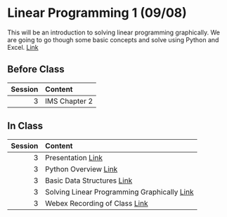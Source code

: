 Linear Programming 1 (09/08)
============================

This will be an introduction to solving linear programming graphically.  We are going to go though some basic concepts and solve using Python and Excel. [Link](../../sessions/session3)

## Before Class

|   Session | Content       |
|----------:|:--------------|
|         3 | IMS Chapter 2 |


## In Class

|   Session | Content                                                                                                                                 |
|----------:|:----------------------------------------------------------------------------------------------------------------------------------------|
|         3 | Presentation [Link](https://rpi.box.com/s/ldy9h2bfaz00gek5a9cotyz21sboab95)                                                             |
|         3 | Python Overview [Link](../notebooks/python-overview)                                                                                    |
|         3 | Basic Data Structures [Link](../notebooks/datastructures)                                                                               |
|         3 | Solving Linear Programming Graphically [Link](../notebooks/graphical)                                                                   |
|         3 | Webex Recording of Class [Link](https://rensselaer.webex.com/webappng/sites/rensselaer/recording/play/208f58b3a24c428ba50fabf1a16fefff) |

